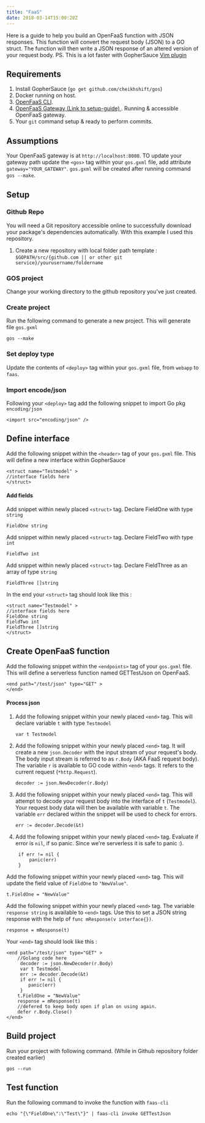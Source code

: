 ```yaml
---
title: "FaaS"
date: 2018-03-14T15:00:28Z
---
```



Here is a guide to help you build an OpenFaaS function with JSON responses. This function will convert the request body (JSON) to a GO struct. The function will then write a JSON response of an altered version of your request body.
PS. This is a lot faster with GopherSauce [Vim plugin](https://github.com/cheikhshift/vim-gos)

## Requirements

1. Install GopherSauce (`go get github.com/cheikhshift/gos`)
2. Docker running on host.
3. [OpenFaaS CLI](https://github.com/openfaas/faas).
4. [OpenFaaS Gateway (Link to setup-guide) ](https://github.com/openfaas/faas/blob/master/guide/deployment_swarm.md). Running & accessible OpenFaaS gateway.
5. Your `git` command setup & ready to perform commits.

## Assumptions
Your OpenFaaS gateway is at `http://localhost:8080`. TO update your gateway path update the `<gos>` tag within your `gos.gxml` file, add attribute `gateway="YOUR_GATEWAY"`. `gos.gxml` will be created after running command `gos --make`.

## Setup

### Github Repo
You will need a Git repository accessible online to successfully download your package's dependencies automatically. With this example I used this repository.
1. Create a new repository with local folder path template : `$GOPATH/src/{github.com || or other git service}/yourusername/foldername`

### GOS project
Change your working directory to the github repository you've just created.

### Create project
Run the following command to generate a new project. This will generate file `gos.gxml`

	gos --make

### Set deploy type 
Update the contents of `<deploy>` tag within your `gos.gxml` file, from `webapp` to `faas`.

### Import encode/json
Following your `<deploy>` tag add the following snippet to import Go pkg `encoding/json`

	<import src="encoding/json" />

## Define interface
Add the following snippet within the `<header>` tag of your `gos.gxml` file. This will define a new interface within GopherSauce

	<struct name="Testmodel" >
	//interface fields here
	</struct>

#### Add fields
Add snippet within newly placed `<struct>` tag. Declare FieldOne with type  `string`
		
	FieldOne string

Add snippet within newly placed `<struct>` tag. Declare FieldTwo with type  `int`

	FieldTwo int

Add snippet within newly placed `<struct>` tag. Declare FieldThree as an array of type  `string`

	FieldThree []string	
	
In the end your `<struct>` tag should look like this :

	<struct name="Testmodel" >
	//interface fields here
	FieldOne string
	FieldTwo int
	FieldThree []string
	</struct> 


## Create OpenFaaS function
Add the following snippet within the `<endpoints>` tag of your `gos.gxml` file. This will define a serverless function named GETTestJson on OpenFaaS.

	<end path="/test/json" type="GET" >
	</end>

#### Process json
1. Add the following snippet within your newly placed `<end>` tag. This will declare variable `t` with type `Testmodel`

	`var t Testmodel`	

2. Add the following snippet within your newly placed `<end>` tag. It will create a new `json.Decoder` with the input stream of your request's body. The body input stream is referred to as  `r.Body` (AKA FaaS request body). The variable `r` is available to  GO code within `<end>` tags. It refers to the current request (`*http.Request`).

	`decoder := json.NewDecoder(r.Body)`


3. Add the following snippet within your newly placed `<end>` tag. This will attempt to decode your request body into the interface of `t` (`Testmodel`). Your request body data will then be available with variable `t`. The variable `err` declared within the snippet will be used to check for errors.

	`err := decoder.Decode(&t)`
	
4. Add the following snippet within your newly placed `<end>` tag. Evaluate if error is `nil`, if so panic. Since we're serverless it is safe to panic :).

		if err != nil {
			panic(err)
		}

Add the following snippet within your newly placed `<end>` tag. This will update the field value of `FieldOne` to `"NewValue"`.

	t.FieldOne = "NewValue"

Add the following snippet within your newly placed `<end>` tag. The variable `response string` is available to `<end>` tags. Use this to set a JSON string response with the help of `func mResponse(v interface{})`.

	response = mResponse(t)

Your `<end>` tag should look like this :

	<end path="/test/json" type="GET" >
		//Golang code here
		 decoder := json.NewDecoder(r.Body)
		 var t Testmodel
		 err := decoder.Decode(&t)
		 if err != nil {
		    panic(err)
		 } 
		t.FieldOne = "NewValue"
		response = mResponse(t)
		//defered to keep body open if plan on using again.
		defer r.Body.Close()
	</end>


## Build project
Run your project with following command. (While in Github repository folder created earlier)

	gos --run


## Test function
Run the following command to invoke the function with `faas-cli`

	echo "{\"FieldOne\":\"Test\"}" | faas-cli invoke GETTestJson 

